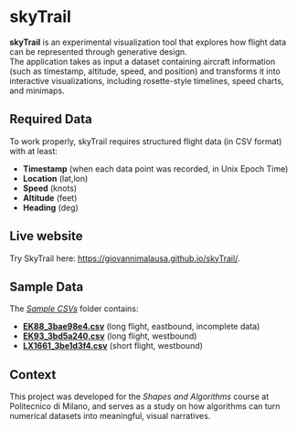 # skyTrail

**skyTrail** is an experimental visualization tool that explores how flight data can be represented through generative design.  
The application takes as input a dataset containing aircraft information (such as timestamp, altitude, speed, and position) and transforms it into interactive visualizations, including rosette-style timelines, speed charts, and minimaps.

## Required Data

To work properly, skyTrail requires structured flight data (in CSV format) with at least:

- **Timestamp** (when each data point was recorded, in Unix Epoch Time)
- **Location** (lat,lon)
- **Speed** (knots)
- **Altitude** (feet)
- **Heading** (deg)

## Live website

Try SkyTrail here: https://giovannimalausa.github.io/skyTrail/.

## Sample Data

The [_Sample CSVs_](Sample%20CSVs/) folder contains:

- [**EK88_3bae98e4.csv**](Sample%20CSVs_/EK88_3bae98e4.csv) (long flight, eastbound, incomplete data)
- [**EK93_3bd5a240.csv**](Sample%20CSVs_/EK93_3bd5a240.csv) (long flight, westbound)
- [**LX1661_3be1d3f4.csv**](Sample%20CSVs_/LX1661_3be1d3f4.csv) (short flight, westbound)

## Context

This project was developed for the _Shapes and Algorithms_ course at Politecnico di Milano, and serves as a study on how algorithms can turn numerical datasets into meaningful, visual narratives.
